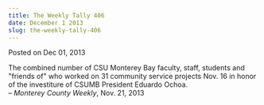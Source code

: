 ```yaml
---
title: The Weekly Tally 406
date: December 1 2013
slug: the-weekly-tally-406
---
```


 



<span class="date">Posted on Dec 01, 2013    </span>
<p>The combined number of CSU Monterey Bay faculty, staff, students
and &quot;friends of&quot; who worked on 31 community service projects Nov.
16 in honor of the investiture of CSUMB President Eduardo
Ochoa.<br>
&#x2013; <em>Monterey County Weekly</em>, Nov. 21, 2013</br></p>





```
